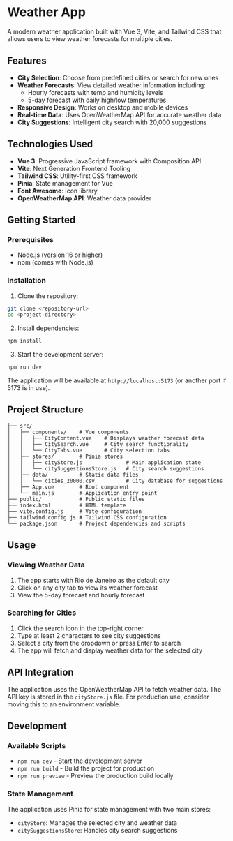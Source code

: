 # Weather App

A modern weather application built with Vue 3, Vite, and Tailwind CSS that allows users to view weather forecasts for multiple cities.

## Features

- **City Selection**: Choose from predefined cities or search for new ones
- **Weather Forecasts**: View detailed weather information including:
  - Hourly forecasts with temp and humidity levels
  - 5-day forecast with daily high/low temperatures
- **Responsive Design**: Works on desktop and mobile devices
- **Real-time Data**: Uses OpenWeatherMap API for accurate weather data
- **City Suggestions**: Intelligent city search with 20,000 suggestions

## Technologies Used

- **Vue 3**: Progressive JavaScript framework with Composition API
- **Vite**: Next Generation Frontend Tooling
- **Tailwind CSS**: Utility-first CSS framework
- **Pinia**: State management for Vue
- **Font Awesome**: Icon library
- **OpenWeatherMap API**: Weather data provider

## Getting Started

### Prerequisites

- Node.js (version 16 or higher)
- npm (comes with Node.js)

### Installation

1. Clone the repository:
```bash
git clone <repository-url>
cd <project-directory>
```

2. Install dependencies:
```bash
npm install
```

3. Start the development server:
```bash
npm run dev
```

The application will be available at `http://localhost:5173` (or another port if 5173 is in use).

## Project Structure

```
├── src/
│   ├── components/    # Vue components
│   │   ├── CityContent.vue    # Displays weather forecast data
│   │   ├── CitySearch.vue     # City search functionality
│   │   └── CityTabs.vue       # City selection tabs
│   ├── stores/        # Pinia stores
│   │   ├── cityStore.js              # Main application state
│   │   └── citySuggestionsStore.js   # City search suggestions
│   ├── data/          # Static data files
│   │   └── cities_20000.csv          # City database for suggestions
│   ├── App.vue        # Root component
│   └── main.js        # Application entry point
├── public/            # Public static files
├── index.html         # HTML template
├── vite.config.js     # Vite configuration
├── tailwind.config.js # Tailwind CSS configuration
└── package.json       # Project dependencies and scripts
```

## Usage

### Viewing Weather Data

1. The app starts with Rio de Janeiro as the default city
2. Click on any city tab to view its weather forecast
3. View the 5-day forecast and hourly forecast

### Searching for Cities

1. Click the search icon in the top-right corner
2. Type at least 2 characters to see city suggestions
3. Select a city from the dropdown or press Enter to search
4. The app will fetch and display weather data for the selected city

## API Integration

The application uses the OpenWeatherMap API to fetch weather data. The API key is stored in the `cityStore.js` file. For production use, consider moving this to an environment variable.

## Development

### Available Scripts

- `npm run dev` - Start the development server
- `npm run build` - Build the project for production
- `npm run preview` - Preview the production build locally

### State Management

The application uses Pinia for state management with two main stores:

- `cityStore`: Manages the selected city and weather data
- `citySuggestionsStore`: Handles city search suggestions
